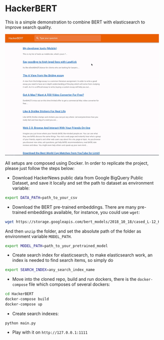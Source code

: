 # HackerBERT

This is a simple demonstration to combine BERT with elasticsearch to improve
search quality.

![](gh_demo.gif)

All setups are composed using Docker. In order to replicate the project, please
 just follow the steps below:
 
- Download HackerNews public data from Google BigQuery Public Dataset, and save
it locally and set the path to dataset as environment variable:
```bash
export DATA_PATH=path_to_your_csv
```
 
- Download the BERT pre-trained embeddings. There are many pre-trained embeddings
available, for instance, you could use `wget`:
```bash
wget https://storage.googleapis.com/bert_models/2018_10_18/cased_L-12_H-768_A-12.zip
```
And then `unzip` the folder, and set the absolute path of the folder as environment
variable `MODEL_PATH`.

```bash
export MODEL_PATH=path_to_your_pretrained_model
```

- Create search index for elasticsearch, to make elasticsearch work, an index
is needed to find search items, so simply do
```bash
export SEARCH_INDEX=any_search_index_name
```

- Move into the cloned repo, build and run dockers, there is the `docker-compose` file which composes of 
several dockers:
```bash
cd HackerBERT
docker-compose build
docker-compose up
```

- Create search indexes:
```
python main.py
```

- Play with it on `http://127.0.0.1:1111`
